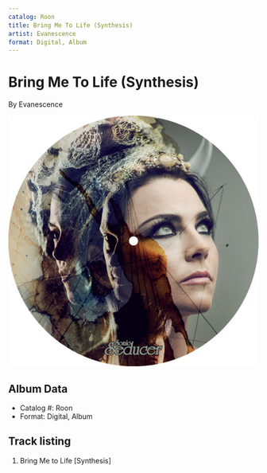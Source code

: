 ```yaml
---
catalog: Roon
title: Bring Me To Life (Synthesis)
artist: Evanescence
format: Digital, Album
---
```


# Bring Me To Life (Synthesis)

By Evanescence

![](../../assets/albumcovers/Evanescence-Bring_Me_To_Life_Synthesis.png)

## Album Data

- Catalog #: Roon
- Format: Digital, Album


## Track listing


1. Bring Me to Life [Synthesis]

